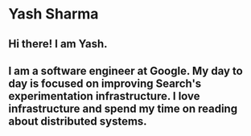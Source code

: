# Yash Sharma

## Hi there! I am Yash.

## I am a software engineer at Google. My day to day is focused on improving Search's experimentation infrastructure. I love infrastructure and spend my time on reading about distributed systems.  




